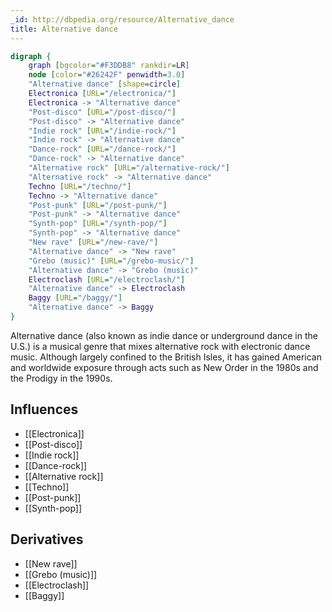 ```yaml
---
_id: http://dbpedia.org/resource/Alternative_dance
title: Alternative dance
---
```


```dot
digraph {
	graph [bgcolor="#F3DDB8" rankdir=LR]
	node [color="#26242F" penwidth=3.0]
	"Alternative dance" [shape=circle]
	Electronica [URL="/electronica/"]
	Electronica -> "Alternative dance"
	"Post-disco" [URL="/post-disco/"]
	"Post-disco" -> "Alternative dance"
	"Indie rock" [URL="/indie-rock/"]
	"Indie rock" -> "Alternative dance"
	"Dance-rock" [URL="/dance-rock/"]
	"Dance-rock" -> "Alternative dance"
	"Alternative rock" [URL="/alternative-rock/"]
	"Alternative rock" -> "Alternative dance"
	Techno [URL="/techno/"]
	Techno -> "Alternative dance"
	"Post-punk" [URL="/post-punk/"]
	"Post-punk" -> "Alternative dance"
	"Synth-pop" [URL="/synth-pop/"]
	"Synth-pop" -> "Alternative dance"
	"New rave" [URL="/new-rave/"]
	"Alternative dance" -> "New rave"
	"Grebo (music)" [URL="/grebo-music/"]
	"Alternative dance" -> "Grebo (music)"
	Electroclash [URL="/electroclash/"]
	"Alternative dance" -> Electroclash
	Baggy [URL="/baggy/"]
	"Alternative dance" -> Baggy
}
```

Alternative dance (also known as indie dance or underground dance in the U.S.) is a musical genre that mixes alternative rock with electronic dance music. Although largely confined to the British Isles, it has gained American and worldwide exposure through acts such as New Order in the 1980s and the Prodigy in the 1990s.

## Influences
- [[Electronica]]
- [[Post-disco]]
- [[Indie rock]]
- [[Dance-rock]]
- [[Alternative rock]]
- [[Techno]]
- [[Post-punk]]
- [[Synth-pop]]

## Derivatives
- [[New rave]]
- [[Grebo (music)]]
- [[Electroclash]]
- [[Baggy]]
